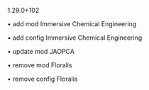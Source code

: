 1.29.0+102

• add mod Immersive Chemical Engineering

• add config Immersive Chemical Engineering

• update mod JAOPCA

• remove mod Floralis

• remove config Floralis
